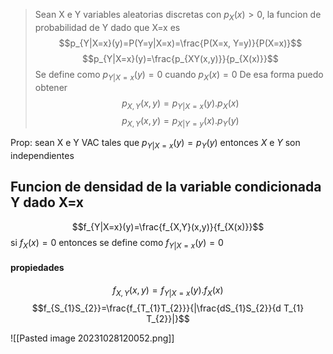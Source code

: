 > Sean X e Y variables aleatorias discretas con $p_{X}(x) >0$, la funcion de probabilidad de Y dado que X=x es 
> $$p_{Y|X=x}(y)=P(Y=y|X=x)=\frac{P(X=x, Y=y)}{P(X=x)}$$
> $$p_{Y|X=x}(y)=\frac{p_{XY(x,y)}}{p_{X(x)}}$$
>  Se define como $p_{Y|X=x}(y)=0$ cuando $p_{X}(x)=0$
> De esa forma puedo obtener $$p_{X,Y}(x,y)= p_{Y|X=x}(y). p_{X}(x)$$
$$p_{X,Y}(x,y)= p_{X|Y=y}(x). p_{Y}(y)$$

Prop: sean X e Y VAC tales que $p_{Y|X=x}(y)=p_Y(y)$ entonces $X$ e $Y$ son independientes

## Funcion de densidad de la variable condicionada Y dado X=x
$$f_{Y|X=x}(y)=\frac{f_{X,Y}(x,y)}{f_{X(x)}}$$
si $f_{X}(x)=0$ entonces se define como $f_{Y|X=x}(y)=0$

#### propiedades
$$f_{X,Y}(x,y)= f_{Y|X=x}(y).f_{X}(x)$$
$$f_{S_{1}S_{2}}=\frac{f_{T_{1}T_{2}}}{|\frac{dS_{1}S_{2}}{d T_{1} T_{2}}|}$$

![[Pasted image 20231028120052.png]]